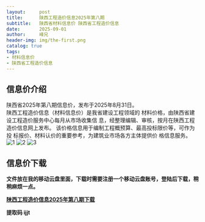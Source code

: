 ```yaml
---
layout:     post
title:      陕西工程造价信息2025年第八期
subtitle:   陕西省材料信息价 陕西省工程造价信息
date:       2025-09-01
author:     峰兄
header-img: img/the-first.png
catalog: true
tags:
- 材料信息价
- 陕西省工程造价信息
---
```

## 信息价介绍 ##
  陕西省2025年第八期信息价，发布于2025年8月31日。  
  陕西工程造价信息（材料信息价）是我省建设工程领域的
材料价格，由陕西省建设工程造价服务中心每月从市场收集信
息，经整理编辑、审核，按月在陕西工程造价信息网上发布。
该价格信息用于编制工程概预算、最高投标限价等，可作为投
标报价、材料认价的重要参考，为建筑业市场各方主体提供价
格信息服务。  
![1](https://pic1.imgdb.cn/item/68ba820c58cb8da5c8800837.jpg)
![2](https://pic1.imgdb.cn/item/68ba81f758cb8da5c880082f.jpg)
![3](https://pic1.imgdb.cn/item/68ba81f758cb8da5c880082e.jpg)

## 信息价下载 ##
**文件放在我的移动云盘里面，下载时需要注册一个移动云盘账号，登陆后下载，稍稍麻烦一点。**   

  
[**陕西工程造价信息2025年第八期下载**](https://caiyun.139.com/w/i/2prALRjpxq1x4) 

**提取码  ijjt**



